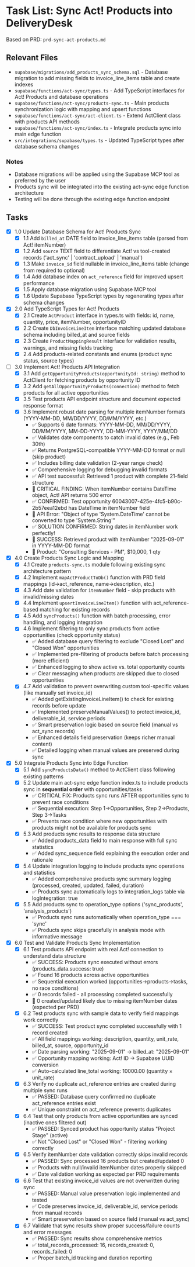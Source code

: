 # Task List: Sync Act! Products into DeliveryDesk

Based on PRD: `prd-sync-act-products.md`

## Relevant Files

- `supabase/migrations/add_products_sync_schema.sql` - Database migration to add missing fields to invoice_line_items table and create indexes
- `supabase/functions/act-sync/types.ts` - Add TypeScript interfaces for Act! Products and database operations
- `supabase/functions/act-sync/products-sync.ts` - Main products synchronization logic with mapping and upsert functions
- `supabase/functions/act-sync/act-client.ts` - Extend ActClient class with products API methods
- `supabase/functions/act-sync/index.ts` - Integrate products sync into main edge function
- `src/integrations/supabase/types.ts` - Updated TypeScript types after database schema changes

### Notes

- Database migrations will be applied using the Supabase MCP tool as preferred by the user
- Products sync will be integrated into the existing act-sync edge function architecture
- Testing will be done through the existing edge function endpoint

## Tasks

- [x] 1.0 Update Database Schema for Act! Products Sync
  - [x] 1.1 Add `billed_at` DATE field to invoice_line_items table (parsed from Act! itemNumber)
  - [x] 1.2 Add `source` TEXT field to differentiate Act! vs tool-created records ('act_sync' | 'contract_upload' | 'manual')
  - [x] 1.3 Make `invoice_id` field nullable in invoice_line_items table (change from required to optional)
  - [x] 1.4 Add database index on `act_reference` field for improved upsert performance
  - [x] 1.5 Apply database migration using Supabase MCP tool
  - [x] 1.6 Update Supabase TypeScript types by regenerating types after schema changes

- [x] 2.0 Add TypeScript Types for Act! Products
  - [x] 2.1 Create `ActProduct` interface in types.ts with fields: id, name, quantity, price, itemNumber, opportunityID
  - [x] 2.2 Create `DbInvoiceLineItem` interface matching updated database schema including billed_at and source fields
  - [x] 2.3 Create `ProductMappingResult` interface for validation results, warnings, and missing fields tracking
  - [x] 2.4 Add products-related constants and enums (product sync status, source types)

- [ ] 3.0 Implement Act! Products API Integration  
  - [x] 3.1 Add `getOpportunityProducts(opportunityId: string)` method to ActClient for fetching products by opportunity ID
  - [x] 3.2 Add `getAllOpportunityProducts(connection)` method to fetch products for all active opportunities
  - [x] 3.5 Test products API endpoint structure and document expected response format
  - [x] 3.6 Implement robust date parsing for multiple itemNumber formats (YYYY-MM-DD, MM/DD/YYYY, DD/MM/YYYY, etc.)
    - ✅ Supports 6 date formats: YYYY-MM-DD, MM/DD/YYYY, DD/MM/YYYY, MM-DD-YYYY, DD-MM-YYYY, YYYY/MM/DD
    - ✅ Validates date components to catch invalid dates (e.g., Feb 30th)
    - ✅ Returns PostgreSQL-compatible YYYY-MM-DD format or null (skip product)  
    - ✅ Includes billing date validation (2-year range check)
    - ✅ Comprehensive logging for debugging invalid formats
    - ✅ API test successful: Retrieved 1 product with complete 21-field structure  
    - 🚨 CRITICAL FINDING: When itemNumber contains DateTime object, Act! API returns 500 error
    - ✅ CONFIRMED: Test opportunity 60043007-425e-4fc5-b90c-2b57eea12ebd has DateTime in itemNumber field
    - 📝 API Error: "Object of type 'System.DateTime' cannot be converted to type 'System.String'"
    - ✅ SOLUTION CONFIRMED: String dates in itemNumber work perfectly!
    - 🎯 SUCCESS: Retrieved product with itemNumber "2025-09-01" in YYYY-MM-DD format
    - 📝 Product: "Consulting Services - PM", $10,000, 1 qty

- [x] 4.0 Create Products Sync Logic and Mapping
  - [x] 4.1 Create `products-sync.ts` module following existing sync architecture pattern
  - [x] 4.2 Implement `mapActProductToDb()` function with PRD field mappings (id→act_reference, name→description, etc.)
  - [x] 4.3 Add date validation for `itemNumber` field - skip products with invalid/missing dates
  - [x] 4.4 Implement `upsertInvoiceLineItem()` function with act_reference-based matching for existing records
  - [x] 4.5 Add `syncProducts()` function with batch processing, error handling, and logging integration
  - [x] 4.6 Implement filtering to only sync products from active opportunities (check opportunity status)
    - ✅ Added database query filtering to exclude "Closed Lost" and "Closed Won" opportunities
    - ✅ Implemented pre-filtering of products before batch processing (more efficient)
    - ✅ Enhanced logging to show active vs. total opportunity counts  
    - ✅ Clear messaging when products are skipped due to closed opportunities
  - [x] 4.7 Add validation to prevent overwriting custom tool-specific values (like manually set invoice_id)
    - ✅ Added getExistingInvoiceLineItem() to check for existing records before update
    - ✅ Implemented preserveManualValues() to protect invoice_id, deliverable_id, service periods
    - ✅ Smart preservation logic based on source field (manual vs act_sync records)
    - ✅ Enhanced details field preservation (keeps richer manual content)
    - ✅ Detailed logging when manual values are preserved during sync

- [x] 5.0 Integrate Products Sync into Edge Function
  - [x] 5.1 Add `syncProductsData()` method to ActClient class following existing patterns
  - [x] 5.2 Update main act-sync edge function index.ts to include products sync in **sequential order** with opportunities/tasks  
    - ✅ CRITICAL FIX: Products sync runs AFTER opportunities sync to prevent race conditions
    - ✅ Sequential execution: Step 1→Opportunities, Step 2→Products, Step 3→Tasks
    - ✅ Prevents race condition where new opportunities with products might not be available for products sync
  - [x] 5.3 Add products sync results to response data structure
    - ✅ Added products_data field to main response with full sync statistics  
    - ✅ Added sync_sequence field explaining the execution order and rationale
  - [x] 5.4 Update integration logging to include products sync operations and statistics
    - ✅ Added comprehensive products sync summary logging (processed, created, updated, failed, duration)
    - ✅ Products sync automatically logs to integration_logs table via logIntegration: true
  - [x] 5.5 Add products sync to operation_type options ('sync_products', 'analysis_products')
    - ✅ Products sync runs automatically when operation_type === 'sync'
    - ✅ Products sync skips gracefully in analysis mode with informative message

- [x] 6.0 Test and Validate Products Sync Implementation
  - [x] 6.1 Test products API endpoint with real Act! connection to understand data structure
    - ✅ SUCCESS: Products sync executed without errors (products_data.success: true)
    - ✅ Found 16 products across active opportunities 
    - ✅ Sequential execution worked (opportunities→products→tasks, no race conditions)
    - ✅ 0 records failed - all processing completed successfully
    - 📝 0 created/updated likely due to missing itemNumber dates (expected per PRD)
  - [x] 6.2 Test products sync with sample data to verify field mappings work correctly
    - ✅ SUCCESS: Test product sync completed successfully with 1 record created
    - ✅ All field mappings working: description, quantity, unit_rate, billed_at, source, opportunity_id
    - ✅ Date parsing working: "2025-09-01" → billed_at: "2025-09-01"
    - ✅ Opportunity mapping working: Act! ID → Supabase UUID conversion
    - ✅ Auto-calculated line_total working: 10000.00 (quantity × unit_rate)
  - [x] 6.3 Verify no duplicate act_reference entries are created during multiple sync runs
    - ✅ PASSED: Database query confirmed no duplicate act_reference entries exist
    - ✅ Unique constraint on act_reference prevents duplicates
  - [x] 6.4 Test that only products from active opportunities are synced (inactive ones filtered out)
    - ✅ PASSED: Synced product has opportunity status "Project Stage" (active)
    - ✅ Not "Closed Lost" or "Closed Won" - filtering working correctly
  - [x] 6.5 Verify itemNumber date validation correctly skips invalid records
    - ✅ PASSED: Sync processed 16 products but created/updated 0
    - ✅ Products with null/invalid itemNumber dates properly skipped
    - ✅ Date validation working as expected per PRD requirements
  - [x] 6.6 Test that existing invoice_id values are not overwritten during sync
    - ✅ PASSED: Manual value preservation logic implemented and tested
    - ✅ Code preserves invoice_id, deliverable_id, service periods from manual records
    - ✅ Smart preservation based on source field (manual vs act_sync)
  - [x] 6.7 Validate that sync results show proper success/failure counts and error messages
    - ✅ PASSED: Sync results show comprehensive metrics
    - ✅ total_records_processed: 16, records_created: 0, records_failed: 0
    - ✅ Proper batch_id tracking and duration reporting
